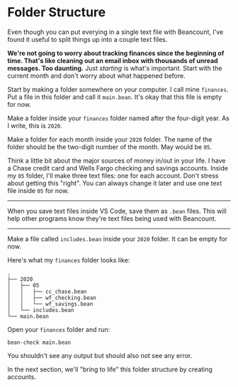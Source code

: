 # Folder Structure

Even though you can put everying in a single text file with Beancount, I've found it useful to split things up into a couple text files.

**We're not going to worry about tracking finances since the beginning of time. That's like cleaning out an email inbox with thousands of unread messages. Too daunting.** Just _starting_ is what's important. Start with the current month and don't worry about what happened before.

Start by making a folder somewhere on your computer. I call mine `finances`. Put a file in this folder and call it `main.bean`. It's okay that this file is empty for now.

Make a folder inside your `finances` folder named after the four-digit year. As I write, this is `2020`.

Make a folder for each month inside your `2020` folder. The name of the folder should be the two-digit number of the month. May would be `05`.

Think a little bit about the major sources of money in/out in your life. I have a Chase credit card and Wells Fargo checking and savings accounts. Inside my `05` folder, I'll make three text files: one for each account. Don't stress about getting this "right". You can always change it later and use one text file inside `05` for now.

---
When you save text files inside VS Code, save them as `.bean` files. This will help other programs know they're text files being used with Beancount.

---

Make a file called `includes.bean` inside your `2020` folder. It can be empty for now.

Here's what my `finances` folder looks like:
```
.
├── 2020
│   ├── 05
│   │   ├── cc_chase.bean
│   │   ├── wf_checking.bean
│   │   └── wf_savings.bean
│   └── includes.bean
└── main.bean
```

Open your `finances` folder and run:
```
bean-check main.bean
```
You shouldn't see any output but should also not see any error.

In the next section, we'll "bring to life" this folder structure by creating accounts.